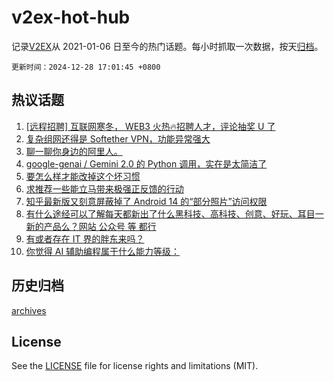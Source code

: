 # v2ex-hot-hub

 记录[V2EX](https://www.v2ex.com/)从 2021-01-06 日至今的热门话题。每小时抓取一次数据，按天[归档](archives)。

`更新时间：2024-12-28 17:01:45 +0800`

## 热议话题

1. [[远程招聘] 互联网寒冬， WEB3 火热🔥招聘人才，评论抽奖 U 了](https://www.v2ex.com/t/1100875)
1. [复杂组网还得是 Softether VPN，功能异常强大](https://www.v2ex.com/t/1100777)
1. [聊一聊你身边的阿里人。](https://www.v2ex.com/t/1100847)
1. [google-genai / Gemini 2.0 的 Python 调用，实在是太简洁了](https://www.v2ex.com/t/1100770)
1. [要怎么样才能改掉这个坏习惯](https://www.v2ex.com/t/1100857)
1. [求推荐一些能立马带来极强正反馈的行动](https://www.v2ex.com/t/1100870)
1. [知乎最新版又刻意屏蔽掉了 Android 14 的“部分照片”访问权限](https://www.v2ex.com/t/1100842)
1. [有什么途经可以了解每天都新出了什么黑科技、高科技、创意、好玩、耳目一新的产品么？网站 公众号 等 都行](https://www.v2ex.com/t/1100846)
1. [有或者存在 IT 界的胖东来吗？](https://www.v2ex.com/t/1100899)
1. [你觉得 AI 辅助编程属于什么能力等级：](https://www.v2ex.com/t/1100779)

## 历史归档

[archives](archives)

## License

See the [LICENSE](LICENSE) file for license rights and limitations (MIT).

